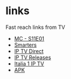 # links
Fast reach links from TV

- [MC - S11E01](https://watchsb.com/i0n2ix2yrip3.html)
- [Smarters](https://iptvsmarters.com/smarters.apk)
- [IP TV Direct](https://github.com/Tundrak/IPTV-Italia/releases/download/v01-2022/iptvita.v01-2022.m3u)
- [IP TV Releases](https://github.com/Tundrak/IPTV-Italia/releases)
- [Italia 1 IP TV](http://live1.msf.ticdn.it/Content/HLS/Live/Channel(CH02HA)/Stream(04)/index.m3u8)
- [APK](https://www.firesticktricks.com/tivi)

